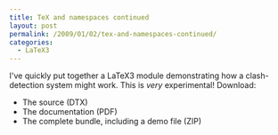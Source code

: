 ```yaml
---
title: TeX and namespaces continued
layout: post
permalink: /2009/01/02/tex-and-namespaces-continued/
categories:
  - LaTeX3
---
```

I've quickly put together a LaTeX3 module demonstrating how a clash-detection system might work. This is _very_ experimental! Download:

- The source (DTX)
- The documentation (PDF)
- The complete bundle, including a demo file (ZIP)

